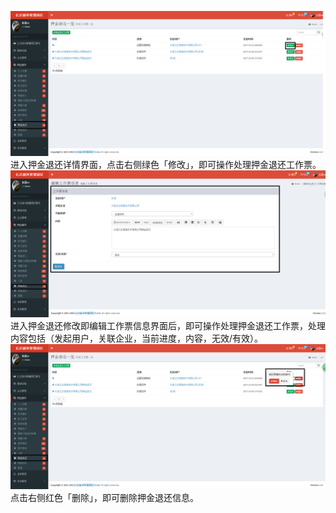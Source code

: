 ![](/assets/押金退还17.png)进入押金退还详情界面，点击右侧绿色「修改」，即可操作处理押金退还工作票。![](/assets/押金退还9.png)进入押金退还修改即编辑工作票信息界面后，即可操作处理押金退还工作票，处理内容包括（发起用户，关联企业，当前进度，内容，无效/有效）。![](/assets/押金退还19.png)点击右侧红色「删除」，即可删除押金退还信息。

